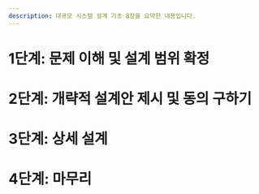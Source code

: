 ```yaml
---
description: 대규모 시스템 설계 기초 8장을 요약한 내용입니다.
---
```


# 1단계: 문제 이해 및 설계 범위 확정

# 2단계: 개략적 설계안 제시 및 동의 구하기

# 3단계: 상세 설계

# 4단계: 마무리